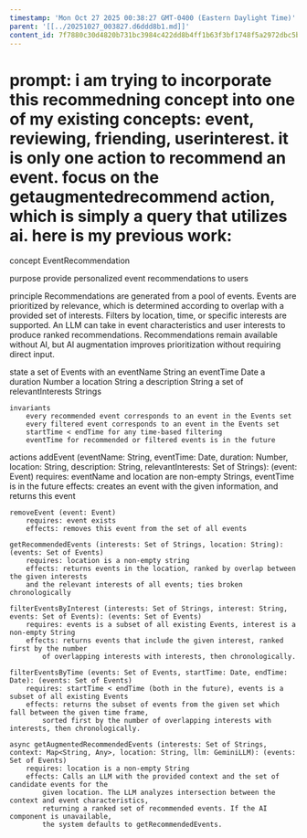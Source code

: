 ```yaml
---
timestamp: 'Mon Oct 27 2025 00:38:27 GMT-0400 (Eastern Daylight Time)'
parent: '[[../20251027_003827.d6ddd8b1.md]]'
content_id: 7f7880c30d4820b731bc3984c422dd8b4ff1b63f3bf1748f5a2972dbc5b42bed
---
```


# prompt: i am trying to incorporate this recommedning concept into one of my existing concepts: event, reviewing, friending, userinterest. it is only one action to recommend an event. focus on the getaugmentedrecommend action, which is simply a query that utilizes ai. here is my previous work:

concept EventRecommendation

purpose
provide personalized event recommendations to users

principle
Recommendations are generated from a pool of events. Events are prioritized by relevance,
which is determined according to overlap with a provided set of interests.
Filters by location, time, or specific interests are supported.
An LLM can take in event characteristics and user interests to produce ranked recommendations.
Recommendations remain available without AI, but AI augmentation improves prioritization
without requiring direct input.

state
a set of Events with
an eventName String
an eventTime Date
a duration Number
a location String
a description String
a set of relevantInterests Strings

```
invariants
    every recommended event corresponds to an event in the Events set
    every filtered event corresponds to an event in the Events set
    startTime < endTime for any time-based filtering
    eventTime for recommended or filtered events is in the future
```

actions
addEvent (eventName: String, eventTime: Date, duration: Number, location: String, description: String, relevantInterests: Set of Strings): (event: Event)
requires: eventName and location are non-empty Strings, eventTime is in the future
effects: creates an event with the given information, and returns this event

```
removeEvent (event: Event) 
    requires: event exists
    effects: removes this event from the set of all events

getRecommendedEvents (interests: Set of Strings, location: String): (events: Set of Events)
    requires: location is a non-empty string
    effects: returns events in the location, ranked by overlap between the given interests 
    and the relevant interests of all events; ties broken chronologically

filterEventsByInterest (interests: Set of Strings, interest: String, events: Set of Events): (events: Set of Events)
    requires: events is a subset of all existing Events, interest is a non-empty String
    effects: returns events that include the given interest, ranked first by the number 
        of overlapping interests with interests, then chronologically.

filterEventsByTime (events: Set of Events, startTime: Date, endTime: Date): (events: Set of Events)
    requires: startTime < endTime (both in the future), events is a subset of all existing Events
    effects: returns the subset of events from the given set which fall between the given time frame, 
        sorted first by the number of overlapping interests with interests, then chronologically.

async getAugmentedRecommendedEvents (interests: Set of Strings, context: Map<String, Any>, location: String, llm: GeminiLLM): (events: Set of Events)
    requires: location is a non-empty String
    effects: Calls an LLM with the provided context and the set of candidate events for the 
        given location. The LLM analyzes intersection between the context and event characteristics, 
        returning a ranked set of recommended events. If the AI component is unavailable, 
        the system defaults to getRecommendedEvents.
```
